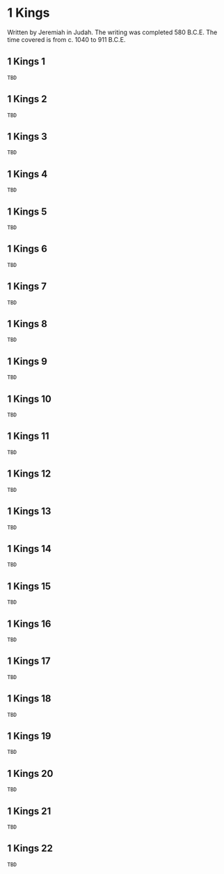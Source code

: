 # 1 Kings

Written by Jeremiah in Judah. The writing was completed 580 B.C.E. The time covered is from c. 1040 to 911 B.C.E.

## 1 Kings 1

```
TBD
```

## 1 Kings 2

```
TBD
```

## 1 Kings 3

```
TBD
```

## 1 Kings 4

```
TBD
```

## 1 Kings 5

```
TBD
```

## 1 Kings 6

```
TBD
```

## 1 Kings 7

```
TBD
```

## 1 Kings 8

```
TBD
```

## 1 Kings 9

```
TBD
```

## 1 Kings 10

```
TBD
```

## 1 Kings 11

```
TBD
```

## 1 Kings 12

```
TBD
```

## 1 Kings 13

```
TBD
```

## 1 Kings 14

```
TBD
```

## 1 Kings 15

```
TBD
```

## 1 Kings 16

```
TBD
```

## 1 Kings 17

```
TBD
```

## 1 Kings 18

```
TBD
```

## 1 Kings 19

```
TBD
```

## 1 Kings 20

```
TBD
```

## 1 Kings 21

```
TBD
```

## 1 Kings 22

```
TBD
```

